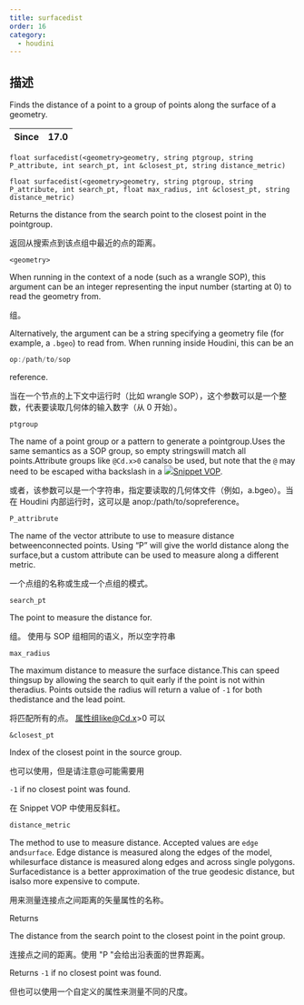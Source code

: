 ```yaml
---
title: surfacedist
order: 16
category:
  - houdini
---
```

    
## 描述

Finds the distance of a point to a group of points along the surface of a
geometry.

| Since | 17.0 |
| ----- | ---- |

`float surfacedist(<geometry>geometry, string ptgroup, string P_attribute, int search_pt, int &closest_pt, string distance_metric)`

`float surfacedist(<geometry>geometry, string ptgroup, string P_attribute, int search_pt, float max_radius, int &closest_pt, string distance_metric)`

Returns the distance from the search point to the closest point in the
pointgroup.

返回从搜索点到该点组中最近的点的距离。

`<geometry>`

When running in the context of a node (such as a wrangle SOP), this argument
can be an integer representing the input number (starting at 0) to read the
geometry from.

组。

Alternatively, the argument can be a string specifying a geometry file (for
example, a `.bgeo`) to read from. When running inside Houdini, this can be an

```c
op:/path/to/sop
```

reference.

当在一个节点的上下文中运行时（比如 wrangle SOP），这个参数可以是一个整数，代表要读取几何体的输入数字（从 0 开始）。

`ptgroup`

The name of a point group or a pattern to generate a pointgroup.Uses the same
semantics as a SOP group, so empty stringswill match all points.Attribute
groups like `@Cd.x>0` canalso be used, but note that the `@` may need to be
escaped witha backslash in a [![](../../icons/COMMON/wrangle.svg)Snippet
VOP](../../nodes/vop/snippet.html "Runs a VEX snippet to modify the incoming
values.").

或者，该参数可以是一个字符串，指定要读取的几何体文件（例如，a.bgeo）。当在 Houdini 内部运行时，这可以是 anop:/path/to/sopreference。

`P_attribrute`

The name of the vector attribute to use to measure distance betweenconnected
points. Using “P” will give the world distance along the surface,but a custom
attribute can be used to measure along a different metric.

一个点组的名称或生成一个点组的模式。

`search_pt`

The point to measure the distance for.

组。 使用与 SOP 组相同的语义，所以空字符串

`max_radius`

The maximum distance to measure the surface distance.This can speed thingsup
by allowing the search to quit early if the point is not within theradius.
Points outside the radius will return a value of `-1` for both thedistance and
the lead point.

将匹配所有的点。 属性组like@Cd.x>0 可以

`&closest_pt`

Index of the closest point in the source group.

也可以使用，但是请注意@可能需要用

`-1` if no closest point was found.

在 Snippet VOP 中使用反斜杠。

```c
distance_metric
```

The method to use to measure distance. Accepted values are `edge`
and`surface`. Edge distance is measured along the edges of the model,
whilesurface distance is measured along edges and across single polygons.
Surfacedistance is a better approximation of the true geodesic distance, but
isalso more expensive to compute.

用来测量连接点之间距离的矢量属性的名称。

Returns

The distance from the search point to the closest point in the point group.

连接点之间的距离。使用 "P "会给出沿表面的世界距离。

Returns `-1` if no closest point was found.

但也可以使用一个自定义的属性来测量不同的尺度。

